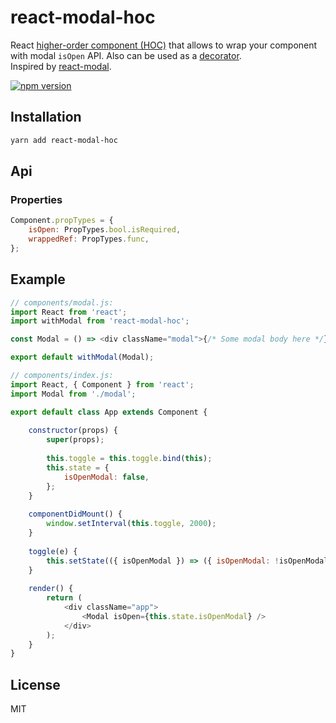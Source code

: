 # react-modal-hoc
React [higher-order component (HOC)](https://reactjs.org/docs/higher-order-components.html) that allows to wrap your component with modal `isOpen` API. Also can be used as a [decorator](https://medium.com/google-developers/exploring-es7-decorators-76ecb65fb841).  
Inspired by [react-modal](https://github.com/reactjs/react-modal). 

[![npm version](https://img.shields.io/npm/v/react-modal-hoc.svg?style=flat-square)](https://www.npmjs.com/package/react-modal-hoc)

## Installation

```sh
yarn add react-modal-hoc
```

## Api

### Properties

```js
Component.propTypes = {
    isOpen: PropTypes.bool.isRequired,
    wrappedRef: PropTypes.func,
};
```

## Example

```js
// components/modal.js:
import React from 'react';
import withModal from 'react-modal-hoc';

const Modal = () => <div className="modal">{/* Some modal body here */}</div>;

export default withModal(Modal);

// components/index.js:
import React, { Component } from 'react';
import Modal from './modal';

export default class App extends Component {
    
    constructor(props) {
        super(props);
        
        this.toggle = this.toggle.bind(this);
        this.state = {
            isOpenModal: false,
        };
    }
    
    componentDidMount() {
        window.setInterval(this.toggle, 2000);
    }
    
    toggle(e) {
        this.setState(({ isOpenModal }) => ({ isOpenModal: !isOpenModal }));
    }
    
    render() {
        return (
            <div className="app">
                <Modal isOpen={this.state.isOpenModal} />
            </div>
        );
    }
}
``` 

## License

MIT

